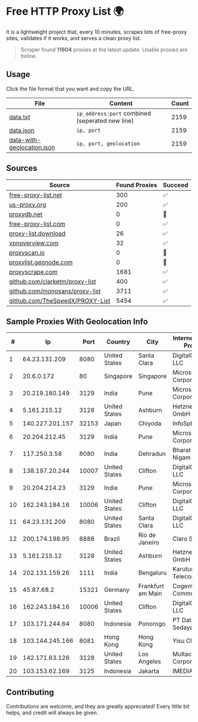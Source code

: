 
# Free HTTP Proxy List 🌍

It is a lightweight project that, every 10 minutes, scrapes lots of free-proxy sites, validates if it works, and serves a clean proxy list.


> Scraper found **11804** proxies at the latest update. Usable proxies are below.

## Usage

Click the file format that you want and copy the URL.


|File|Content|Count|
|----|-------|-----|
|[data.txt](https://raw.githubusercontent.com/themiralay/Proxy-List-World/master/data.txt)|`ip_address:port` combined (seperated new line)|2159|
|[data.json](https://raw.githubusercontent.com/themiralay/Proxy-List-World/master/data.json)|`ip, port`|2159|
|[data-with-geolocation.json](https://raw.githubusercontent.com/themiralay/Proxy-List-World/master/data-with-geolocation.json)|`ip, port, geolocation`|2159|

## Sources

|Source|Found Proxies|Succeed|
|------|-------------|-------|
|[free-proxy-list.net](https://free-proxy-list.net)|300|✅|
|[us-proxy.org](https://www.us-proxy.org)|200|✅|
|[proxydb.net](http://proxydb.net)|0|🚫|
|[free-proxy-list.com](https://free-proxy-list.com/?page=&port=&type%5B%5D=http&type%5B%5D=https&up_time=0&search=Search)|0|✅|
|[proxy-list.download](https://www.proxy-list.download/HTTP)|26|✅|
|[vpnoverview.com](https://vpnoverview.com/privacy/anonymous-browsing/free-proxy-servers)|32|✅|
|[proxyscan.io](https://www.proxyscan.io)|0|🚫|
|[proxylist.geonode.com](https://proxylist.geonode.com/api/proxy-list?limit=300&page=1&sort_by=lastChecked&sort_type=desc&protocols=http,https)|0|🚫|
|[proxyscrape.com](https://api.proxyscrape.com/v2/?request=displayproxies&protocol=http&timeout=10000&country=all&ssl=all&anonymity=all)|1681|✅|
|[github.com/clarketm/proxy-list](https://raw.githubusercontent.com/clarketm/proxy-list/master/proxy-list-raw.txt)|400|✅|
|[github.com/monosans/proxy-list](https://raw.githubusercontent.com/monosans/proxy-list/main/proxies/http.txt)|3711|✅|
|[github.com/TheSpeedX/PROXY-List](https://raw.githubusercontent.com/TheSpeedX/PROXY-List/master/http.txt)|5454|✅|


## Sample Proxies With Geolocation Info

|#|Ip|Port|Country|City|Internet Service Provider|
|-|--|----|-------|----|-------------------------|
|1|64.23.131.209|8080|United States|Santa Clara|DigitalOcean, LLC|
|2|20.6.0.172|80|Singapore|Singapore|Microsoft Corporation|
|3|20.219.180.149|3129|India|Pune|Microsoft Corporation|
|4|5.161.215.12|3128|United States|Ashburn|Hetzner Online GmbH|
|5|140.227.201.157|32153|Japan|Chiyoda|InfoSphere|
|6|20.204.212.45|3129|India|Pune|Microsoft Corporation|
|7|117.250.3.58|8080|India|Dehradun|Bharat Sanchar Nigam Ltd|
|8|138.197.20.244|10007|United States|Clifton|DigitalOcean, LLC|
|9|20.204.214.23|3129|India|Pune|Microsoft Corporation|
|10|162.243.184.16|10006|United States|Clifton|DigitalOcean, LLC|
|11|64.23.131.209|8080|United States|Santa Clara|DigitalOcean, LLC|
|12|200.174.198.95|8888|Brazil|Rio de Janeiro|Claro S.A|
|13|5.161.215.12|3128|United States|Ashburn|Hetzner Online GmbH|
|14|202.131.159.26|1111|India|Bengaluru|Karuturi Telecom Pvt Ltd|
|15|45.87.68.2|15321|Germany|Frankfurt am Main|Cogent Communications|
|16|162.243.184.16|10006|United States|Clifton|DigitalOcean, LLC|
|17|103.171.244.64|8080|Indonesia|Ponorogo|PT Data Arta Sedaya|
|18|103.144.245.166|8081|Hong Kong|Hong Kong|Yisu Cloud LTD|
|19|142.171.63.126|3128|United States|Los Angeles|Multacom Corporation|
|20|103.153.62.169|3125|Indonesia|Jakarta|IMEDIANET|



## Contributing

Contributions are welcome, and they are greatly appreciated! Every
little bit helps, and credit will always be given.

